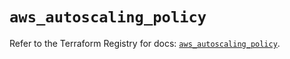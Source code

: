 # `aws_autoscaling_policy`

Refer to the Terraform Registry for docs: [`aws_autoscaling_policy`](https://registry.terraform.io/providers/hashicorp/aws/5.93.0/docs/resources/autoscaling_policy).
